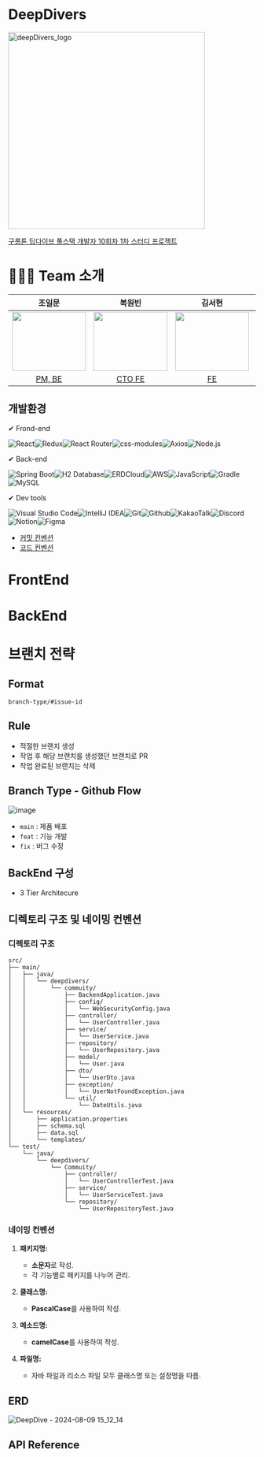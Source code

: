 # DeepDivers 
<img src="https://github.com/user-attachments/assets/5047d9ec-ba9d-449a-80a0-6642e022403a" alt="deepDivers_logo" width="400"/>

[구름톤 딥다이브 풀스택 개발자 10회차 1차 스터디 프로젝트](https://deepdive.goorm.io/)

# 👨‍👨‍👧 Team 소개
|조일문|복원빈|김서현|김형진|장보미|홍승표|김지환|이용수|
|:-----:|:-----:|:-----:|:-----:|:-----:|:-----:|:-----:|:-----:|
|<img src="https://avatars.githubusercontent.com/u/166813835?s=96&v=4" width="150px" height="120px" />|<img src="https://avatars.githubusercontent.com/u/134473627?s=96&v=4" width="150px" height="120px" />|<img src="https://avatars.githubusercontent.com/u/102343601?s=96&v=4" width="150px" height="120px" />|<img src="https://avatars.githubusercontent.com/u/127084974?s=96&v=4" width="150px" height="120px" />|<img src="https://avatars.githubusercontent.com/u/119410207?s=96&v=4" width="150px" height="120px" />|<img src="https://avatars.githubusercontent.com/u/177714078?s=96&v=4" width="150px" height="120px" />|<img src="https://avatars.githubusercontent.com/u/50333168?s=96&v=4" width="150px" height="120px" />|<img src="https://avatars.githubusercontent.com/u/92203627?s=96&v=4" width="150px" height="120px" />|
|[PM, BE](https://github.com/KRjasoncho)|[CTO FE](https://github.com/Seio924)|[FE](https://github.com/shyeon0602)|[FE](https://github.com/hyoungjinKim)|[FE](https://github.com/AYunBOM)|[FE](https://github.com/88hong)|[CTO BE](https://github.com/jihwankim128)|[BE](https://github.com/Re-Note)|


## 개발환경

✔ Frond-end

<img alt="React" src="https://img.shields.io/badge/React-61DAFB.svg?&style=for-the-badge&logo=React&logoColor=white" /><img alt="Redux" src="https://img.shields.io/badge/Redux-764ABC.svg?&style=for-the-badge&logo=Redux&logoColor=white"/><img alt="React Router" src="https://img.shields.io/badge/React%20Router-CA4245.svg?&style=for-the-badge&logo=React-Router&logoColor=white"/><img alt="css-modules" src="https://img.shields.io/badge/css--modules-000000.svg?&style=for-the-badge&logo=css-modules&logoColor=white"/><img alt="Axios" src="https://img.shields.io/badge/Axios-5A29E4.svg?&style=for-the-badge&logo=Axios&logoColor=white"/><img alt="Node.js" src="https://img.shields.io/badge/Node.js-339933.svg?&style=for-the-badge&logo=Node.js&logoColor=white"/>
          
✔ Back-end

<img alt="Spring Boot" src="https://img.shields.io/badge/Spring%20Boot-6DB33F.svg?&style=for-the-badge&logo=Spring-Boot&logoColor=white"/><img alt="H2 Database" src="https://img.shields.io/badge/H2-4479A1.svg?&style=for-the-badge&logo=H2&logoColor=white"/><img alt="ERDCloud" src="https://img.shields.io/badge/ERDCloud-4285F4.svg?&style=for-the-badge&logo=Google-Cloud&logoColor=white"/><img alt="AWS" src="https://img.shields.io/badge/AWS-232F3E.svg?&style=for-the-badge&logo=Amazon-AWS&logoColor=white"/><img alt="JavaScript" src="https://img.shields.io/badge/JavaScript-F7DF1E.svg?&style=for-the-badge&logo=JavaScript&logoColor=black"/><img alt="Gradle" src="https://img.shields.io/badge/Gradle-02303A.svg?&style=for-the-badge&logo=Gradle&logoColor=white"/><img alt="MySQL" src="https://img.shields.io/badge/MySQL-4479A1.svg?&style=for-the-badge&logo=MySQL&logoColor=white"/>

✔ Dev tools

<img alt="Visual Studio Code" src="https://img.shields.io/badge/Visual%20Studio%20Code-007ACC.svg?&style=for-the-badge&logo=Visual-Studio-Code&logoColor=white"/><img alt="IntelliJ IDEA" src="https://img.shields.io/badge/IntelliJ%20IDEA-000000.svg?&style=for-the-badge&logo=IntelliJ-IDEA&logoColor=white"/><img alt="Git" src="https://img.shields.io/badge/Git-F05032.svg?&style=for-the-badge&logo=Git&logoColor=white"/><img alt="Github" src="https://img.shields.io/badge/Github-181717.svg?&style=for-the-badge&logo=Github&logoColor=white"/><img alt="KakaoTalk" src="https://img.shields.io/badge/KakaoTalk-FFCD00.svg?&style=for-the-badge&logo=KakaoTalk&logoColor=black"/><img alt="Discord" src="https://img.shields.io/badge/Discord-5865F2.svg?&style=for-the-badge&logo=Discord&logoColor=white"/><img alt="Notion" src="https://img.shields.io/badge/Notion-000000.svg?&style=for-the-badge&logo=Notion&logoColor=white"/><img alt="Figma" src="https://img.shields.io/badge/Figma-F24E1E.svg?&style=for-the-badge&logo=Figma&logoColor=white"/>

- [커밋 컨벤션](https://github.com/groom-study-team1-project/team-project-back.wiki.git)
- [코드 컨벤션](https://github.com/groom-study-team1-project/team-project-back.wiki.git)

# FrontEnd

# BackEnd

# 브랜치 전략

## Format
`branch-type/#issue-id`

## Rule
- 적절한 브랜치 생성
- 작업 후 해당 브랜치를 생성했던 브랜치로 PR
- 작업 완료된 브랜치는 삭제

## Branch Type - Github Flow
![image](https://github.com/dnd-side-project/dnd-10th-9-backend/assets/50333168/1dc87948-57cf-4b1e-94ab-13c691c2cf76)
- `main` : 제품 배포
- `feat` : 기능 개발
- `fix` : 버그 수정

## BackEnd 구성

- 3 Tier Architecure

## 디렉토리 구조 및 네이밍 컨벤션

### 디렉토리 구조

```plaintext
src/
├── main/
│   ├── java/
│   │   └── deepdivers/
│   │       └── commuity/         
│   │           ├── BackendApplication.java  
│   │           ├── config/            
│   │           │   └── WebSecurityConfig.java
│   │           ├── controller/        
│   │           │   └── UserController.java
│   │           ├── service/           
│   │           │   └── UserService.java
│   │           ├── repository/        
│   │           │   └── UserRepository.java
│   │           ├── model/             
│   │           │   └── User.java
│   │           ├── dto/               
│   │           │   └── UserDto.java
│   │           ├── exception/         
│   │           │   └── UserNotFoundException.java
│   │           └── util/              
│   │               └── DateUtils.java
│   └── resources/
│       ├── application.properties     
│       ├── schema.sql                 
│       ├── data.sql                   
│       └── templates/                 
└── test/
    └── java/
        └── deepdivers/
            └── Commuity/           
                ├── controller/        
                │   └── UserControllerTest.java
                ├── service/           
                │   └── UserServiceTest.java
                └── repository/        
                    └── UserRepositoryTest.java
```

### 네이밍 컨벤션

1. **패키지명:**
   - **소문자**로 작성.
   - 각 기능별로 패키지를 나누어 관리.

2. **클래스명:**
   - **PascalCase**를 사용하여 작성.

3. **메소드명:**
   - **camelCase**를 사용하여 작성.
  
4. **파일명:**
   - 자바 파일과 리소스 파일 모두 클래스명 또는 설정명을 따름.


## ERD
![DeepDive - 2024-08-09 15_12_14](https://github.com/user-attachments/assets/68e0d0b3-488a-4ed2-ba6d-7b352f5fe00c)

## API Reference
